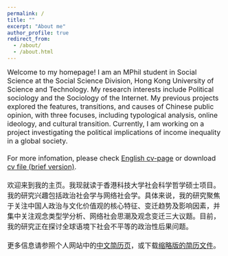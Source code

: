 ```yaml
---
permalink: /
title: ""
excerpt: "About me"
author_profile: true
redirect_from: 
  - /about/
  - /about.html
---
```


<font size="3">
Welcome to my homepage! I am an MPhil student in Social Science at the Social Science Division, Hong Kong University of Science and Technology. My research interests include Political sociology and the Sociology of the Internet. My previous projects explored the features, transitions, and causes of Chinese public opinion, with three focuses, including typological analysis, online ideology, and cultural transition. Currently, I am working on a project investigating the political implications of income inequality in a global society. <br>
<br>
For more infomation, please check <a href="https://wujinfeng0715.github.io/cv/">English cv-page</a> or download <a href="https://wujinfeng0715.github.io//files/CV-JinfengWu-20221029.pdf"> cv file (brief version)</a>.<br>
<br>
欢迎来到我的主页。我现就读于香港科技大学社会科学哲学硕士项目。我的研究兴趣包括政治社会学与网络社会学。具体来说，我的研究聚焦于关注中国人政治与文化价值观的核心特征、变迁趋势及影响因素，并集中关注观念类型学分析、网络社会思潮及观念变迁三大议题。目前，我的研究正在探讨全球语境下社会不平等的政治性后果问题。<br>
<br>
更多信息请参照个人网站中的<a href="https://wujinfeng0715.github.io/chinese_cv/">中文简历页</a>，或下载<a href="https://wujinfeng0715.github.io//files/科研履历-吴锦峰-20221029.pdf">缩略版的简历文件</a>。
</font>


